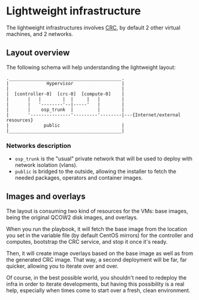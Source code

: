 # Lightweight infrastructure

The lightweight infrastructures involves [CRC](https://crc.dev/crc/getting_started/getting_started/introducing/),
by default 2 other virtual machines, and 2 networks.

## Layout overview

The following schema will help understanding the lightweight layout:

```
.__________________________________________.
|              Hypervisor                  |
|                                          |
|  [controller-0]  [crc-0]  [compute-0]    |
|       |   |        |  |     |   |        |
|       |   '--------'--|-----'   |        |
|       |    osp_trunk  |         |        |
|       '---------------'---------'--------|---{Internet/external resources}
|             public                       |
|__________________________________________|
```

### Networks description

- `osp_trunk` is the "usual" private network that will be used to deploy with network isolation (vlans).
- `public` is bridged to the outside, allowing the installer to fetch the needed packages, operators and container images.

## Images and overlays

The layout is consuming two kind of resources for the VMs: base images, being the original QCOW2 disk images, and overlays.

When you run the playbook, it will fetch the base image from the location you set in the variable file (by default CentOS mirrors)
for the controller and computes, bootstrap the CRC service, and stop it once it's ready.

Then, it will create image overlays based on the base image as well as from the generated CRC image. That way,
a second deployment will be far, far quicker, allowing you to iterate over and over.

Of course, in the best possible world, you shouldn't need to redeploy the infra in order to iterate developments, but having
this possibility is a real help, especially when times come to start over a fresh, clean environment.
